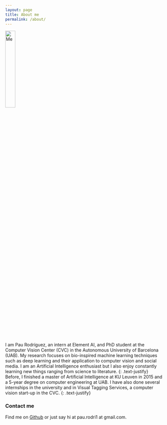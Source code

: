 ```yaml
---
layout: page
title: About me
permalink: /about/
---
```


<img src="{{ site.url }}/assets/me.jpg" alt="Me" style="width:25%;">

I am Pau Rodríguez, an intern at Element AI, and PhD student at the Computer Vision Center (CVC) in the
Autonomous University of Barcelona (UAB). My research focuses on bio-inspired
machine learning techniques such as deep learning and their application to
computer vision and social media. I am an Artificial Intelligence enthusiast but
I also enjoy constantly learning new things ranging from science to literature.
{: .text-justify}
Before, I finished a master of Artificial Intelligence at KU Leuven in 2015 and a 5-year degree on computer engineering at UAB. I have also done several internships in the university and in Visual Tagging Services, a computer vision start-up in the CVC.
{: .text-justify}

### Contact me

Find me on [Github][github] or just say hi at pau.rodri1 at gmail.com.


[github]: https://github.com/prlz77
